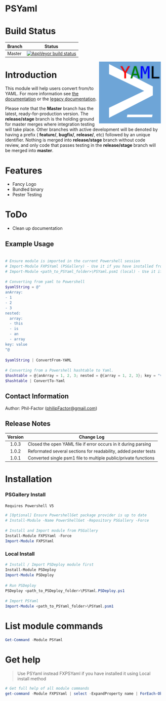 # PSYaml

# Build Status

|Branch | Status |
|-------|:--------:|
|Master |[![AppVeyor build status](https://ci.appveyor.com/api/projects/status/github/pezhore/PSYaml?branch=master&svg=true)](https://ci.appveyor.com/project/pezhore/PSYaml/branch/master)|

<img src=".\Media\YAML_PS.png" height="200" align="right" />

# Introduction
This module will help users convert from/to YAML. For more information see [the documentation](./Documentation.md) or the [legacy documentation](./Legacy_Documentation.adoc).

Please note that the **Master** branch has the latest, ready-for-production version. The **release/stage** branch is the holding ground for master merges where integration testing will take place. Other branches with active development will be denoted by having a prefix ( **feature/**, **bugfix/**, **release/**, etc) followed by an unique identifier. Nothing is merged into **release/stage** branch without code review, and only code that passes testing in the **release/stage** branch will be merged into **master**.

# Features
* Fancy Logo
* Bundled binary
* Pester Testing

# ToDo
* Clean up documentation

## Example Usage
```PowerShell

# Ensure module is imported in the current Powershell session
# Import-Module FXPSYaml (PSGallery) - Use it if you have installed from PSGallery.
# Import-Module <path_to_PSYaml_folder>\PSYaml.psm1 (local) - Use it if you have installed it locally.

# Converting from yaml to Powershell
$yamlString = @"
anArray:
- 1
- 2
- 3
nested:
  array:
  - this
  - is
  - an
  - array
key: value
"@

$yamlString | ConvertFrom-YAML

# Converting from a Powershell hashtable to Yaml.
$hashtable = @{anArray = 1, 2, 3; nested = @{array = 1, 2, 3}; key = "value"}
$hashtable | ConvertTo-Yaml
```

## Contact Information
Author: Phil-Factor (philipFactor@gmail.com)

## Release Notes
|  Version  | Change Log                                                        |
| :-------: | ----------------------------------------------------------------- |
|  1.0.3    | Closed the open YAML file if error occurs in it during parsing    |
|  1.0.2    | Reformated several sections for readability, added pester tests   |
|  1.0.1    | Converted single psm1 file to multiple public/private functions   |

# Installation
### PSGallery Install
`Requires Powershell V5`
```powershell
# [Optional] Ensure PowershellGet package provider is up to date
# Install-Module -Name PowerShellGet -Repository PSGallery -Force

# Install and Import module from PSGallery
Install-Module FXPSYaml -Force
Import-Module FXPSYaml
```
### Local Install
```powershell
# Install / Import PSDeploy module first
Install-Module PSDeploy
Import-Module PSDeploy

# Run PSDeploy
PSDeploy <path_to_PSDeploy_folder>\PSYaml.PSDeploy.ps1

# Import PSYaml
Import-Module <path_to_PSYaml_folder>\PSYaml.psm1
```
# List module commands
```powershell
Get-Command -Module PSYaml
```
# Get help
> Use PSYaml instead FXPSYaml if you have installed it using Local install method
```powershell
# Get full help of all module commands
get-command -Module FXPSYaml | select -ExpandProperty name | ForEach-Object {write-host "$_" -BackgroundColor "red"; Get-Help $_ -full}
```
